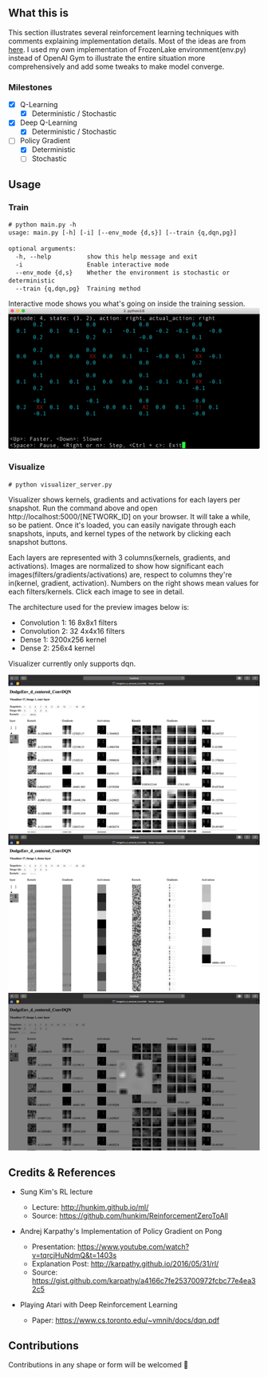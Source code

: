 ## What this is ##

This section illustrates several reinforcement learning techniques with comments explaining implementation details.
Most of the ideas are from [here](#credits--references).
I used my own implementation of FrozenLake environment(env.py) instead of OpenAI Gym to illustrate the entire situation more comprehensively and add some tweaks to make model converge.

### Milestones ###

- [x] Q-Learning
  - [x] Deterministic / Stochastic
- [x] Deep Q-Learning
  - [x] Deterministic / Stochastic
- [ ] Policy Gradient
  - [x] Deterministic
  - [ ] Stochastic

## Usage ##
### Train ###
```
# python main.py -h
usage: main.py [-h] [-i] [--env_mode {d,s}] [--train {q,dqn,pg}]

optional arguments:
  -h, --help          show this help message and exit
  -i                  Enable interactive mode
  --env_mode {d,s}    Whether the environment is stochastic or deterministic
  --train {q,dqn,pg}  Training method
```

Interactive mode shows you what's going on inside the training session.\
![interactive_mode](images/interactive_mode.png)

### Visualize ###
```
# python visualizer_server.py
```

Visualizer shows kernels, gradients and activations for each layers per snapshot.
Run the command above and open http://localhost:5000/[NETWORK_ID] on your browser. It will take a while, so be patient.
Once it's loaded, you can easily navigate through each snapshots, inputs, and kernel types of the network by clicking each snapshot buttons.

Each layers are represented with 3 columns(kernels, gradients, and activations).
Images are normalized to show how significant each images(filters/gradients/activations) are, respect to columns they're in(kernel, gradient, activation). Numbers on the right shows mean values for each filters/kernels. Click each image to see in detail.

The architecture used for the preview images below is:
- Convolution 1:  16 8x8x1 filters
- Convolution 2:  32 4x4x16 filters
- Dense 1:        3200x256 kernel
- Dense 2:        256x4 kernel

Visualizer currently only supports dqn.

![visualizer 1](images/visualizer_01.png)\
![visualizer 2](images/visualizer_02.png)\
![visualizer 3](images/visualizer_03.png)

## Credits & References ##
- Sung Kim's RL lecture
  - Lecture: http://hunkim.github.io/ml/
  - Source: https://github.com/hunkim/ReinforcementZeroToAll

- Andrej Karpathy's Implementation of Policy Gradient on Pong
  - Presentation: https://www.youtube.com/watch?v=tqrcjHuNdmQ&t=1403s
  - Explanation Post: http://karpathy.github.io/2016/05/31/rl/
  - Source: https://gist.github.com/karpathy/a4166c7fe253700972fcbc77e4ea32c5

- Playing Atari with Deep Reinforcement Learning
  - Paper: https://www.cs.toronto.edu/~vmnih/docs/dqn.pdf

## Contributions ##
Contributions in any shape or form will be welcomed 🤘
